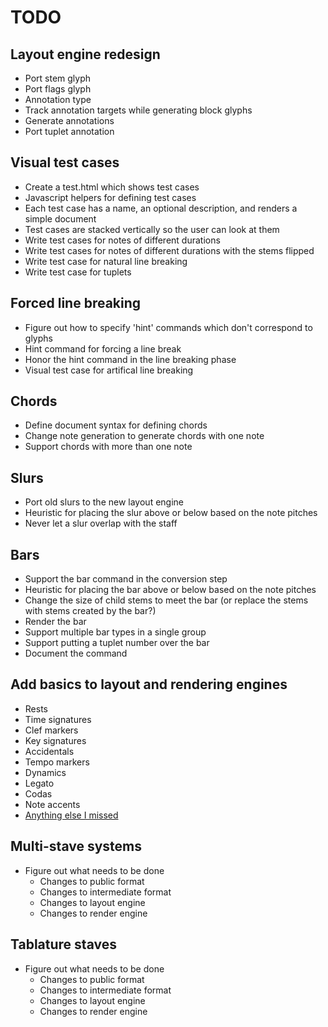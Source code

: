 
# TODO

## Layout engine redesign

* Port stem glyph
* Port flags glyph
* Annotation type
* Track annotation targets while generating block glyphs
* Generate annotations
* Port tuplet annotation

## Visual test cases

* Create a test.html which shows test cases
* Javascript helpers for defining test cases
* Each test case has a name, an optional description, and renders a simple
  document
* Test cases are stacked vertically so the user can look at them
* Write test cases for notes of different durations
* Write test cases for notes of different durations with the stems flipped
* Write test case for natural line breaking
* Write test case for tuplets

## Forced line breaking

* Figure out how to specify 'hint' commands which don't correspond to glyphs
* Hint command for forcing a line break
* Honor the hint command in the line breaking phase
* Visual test case for artifical line breaking

## Chords

* Define document syntax for defining chords
* Change note generation to generate chords with one note
* Support chords with more than one note

## Slurs

* Port old slurs to the new layout engine
* Heuristic for placing the slur above or below based on the note pitches
* Never let a slur overlap with the staff

## Bars

* Support the bar command in the conversion step
* Heuristic for placing the bar above or below based on the note pitches
* Change the size of child stems to meet the bar (or replace the stems with
  stems created by the bar?)
* Render the bar
* Support multiple bar types in a single group
* Support putting a tuplet number over the bar
* Document the command

## Add basics to layout and rendering engines

* Rests
* Time signatures
* Clef markers
* Key signatures
* Accidentals
* Tempo markers
* Dynamics
* Legato
* Codas
* Note accents
* [Anything else I missed](http://en.wikipedia.org/wiki/List_of_musical_symbols)

## Multi-stave systems

* Figure out what needs to be done
    * Changes to public format
    * Changes to intermediate format
    * Changes to layout engine
    * Changes to render engine

## Tablature staves

* Figure out what needs to be done
    * Changes to public format
    * Changes to intermediate format
    * Changes to layout engine
    * Changes to render engine

